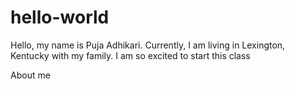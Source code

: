 # hello-world 
Hello, my name is Puja Adhikari. Currently, I am living in Lexington, Kentucky with my family. I am so excited to start this class

About me
